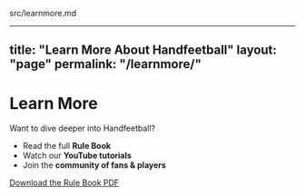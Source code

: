 src/learnmore.md

---
title: "Learn More About Handfeetball"
layout: "page"
permalink: "/learnmore/"
---

# Learn More
Want to dive deeper into Handfeetball?

- Read the full **Rule Book**
- Watch our **YouTube tutorials**
- Join the **community of fans & players**

[Download the Rule Book PDF](/files/handfeetball-rules.pdf)
